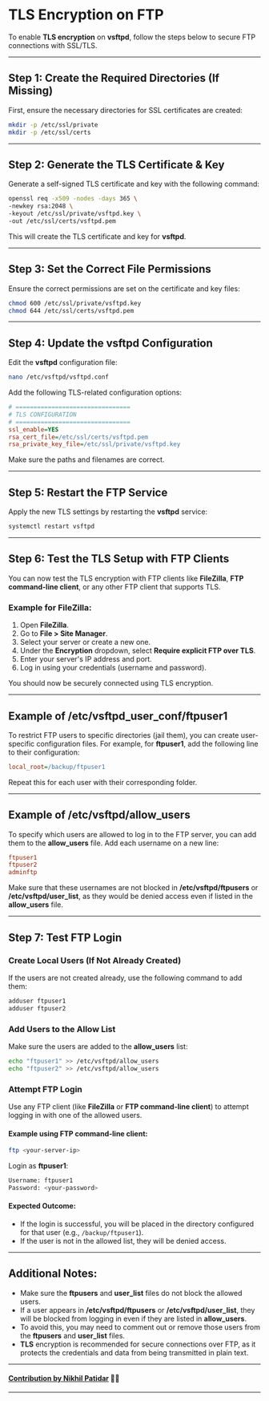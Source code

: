 
# TLS Encryption on FTP

To enable **TLS encryption** on **vsftpd**, follow the steps below to secure FTP connections with SSL/TLS.

---

## Step 1: Create the Required Directories (If Missing)

First, ensure the necessary directories for SSL certificates are created:

```bash
mkdir -p /etc/ssl/private
mkdir -p /etc/ssl/certs
```

---

## Step 2: Generate the TLS Certificate & Key

Generate a self-signed TLS certificate and key with the following command:

```bash
openssl req -x509 -nodes -days 365 \
-newkey rsa:2048 \
-keyout /etc/ssl/private/vsftpd.key \
-out /etc/ssl/certs/vsftpd.pem
```

This will create the TLS certificate and key for **vsftpd**.

---

## Step 3: Set the Correct File Permissions

Ensure the correct permissions are set on the certificate and key files:

```bash
chmod 600 /etc/ssl/private/vsftpd.key
chmod 644 /etc/ssl/certs/vsftpd.pem
```

---

## Step 4: Update the vsftpd Configuration

Edit the **vsftpd** configuration file:

```bash
nano /etc/vsftpd/vsftpd.conf
```

Add the following TLS-related configuration options:

```ini
# ================================
# TLS CONFIGURATION
# ================================
ssl_enable=YES
rsa_cert_file=/etc/ssl/certs/vsftpd.pem
rsa_private_key_file=/etc/ssl/private/vsftpd.key
```

Make sure the paths and filenames are correct.

---

## Step 5: Restart the FTP Service

Apply the new TLS settings by restarting the **vsftpd** service:

```bash
systemctl restart vsftpd
```

---

## Step 6: Test the TLS Setup with FTP Clients

You can now test the TLS encryption with FTP clients like **FileZilla**, **FTP command-line client**, or any other FTP client that supports TLS.

### Example for FileZilla:
1. Open **FileZilla**.
2. Go to **File > Site Manager**.
3. Select your server or create a new one.
4. Under the **Encryption** dropdown, select **Require explicit FTP over TLS**.
5. Enter your server's IP address and port.
6. Log in using your credentials (username and password).

You should now be securely connected using TLS encryption.

---

## Example of /etc/vsftpd_user_conf/ftpuser1

To restrict FTP users to specific directories (jail them), you can create user-specific configuration files. For example, for **ftpuser1**, add the following line to their configuration:

```ini
local_root=/backup/ftpuser1
```

Repeat this for each user with their corresponding folder.

---

## Example of /etc/vsftpd/allow_users

To specify which users are allowed to log in to the FTP server, you can add them to the **allow_users** file. Add each username on a new line:

```ini
ftpuser1
ftpuser2
adminftp
```

Make sure that these usernames are not blocked in **/etc/vsftpd/ftpusers** or **/etc/vsftpd/user_list**, as they would be denied access even if listed in the **allow_users** file.

---

## Step 7: Test FTP Login

### Create Local Users (If Not Already Created)

If the users are not created already, use the following command to add them:

```bash
adduser ftpuser1
adduser ftpuser2
```

### Add Users to the Allow List

Make sure the users are added to the **allow_users** list:

```bash
echo "ftpuser1" >> /etc/vsftpd/allow_users
echo "ftpuser2" >> /etc/vsftpd/allow_users
```

### Attempt FTP Login

Use any FTP client (like **FileZilla** or **FTP command-line client**) to attempt logging in with one of the allowed users.

#### Example using FTP command-line client:

```bash
ftp <your-server-ip>
```

Login as **ftpuser1**:

```bash
Username: ftpuser1
Password: <your-password>
```

#### Expected Outcome:

- If the login is successful, you will be placed in the directory configured for that user (e.g., `/backup/ftpuser1`).
- If the user is not in the allowed list, they will be denied access.

---

## Additional Notes:

- Make sure the **ftpusers** and **user_list** files do not block the allowed users.
- If a user appears in **/etc/vsftpd/ftpusers** or **/etc/vsftpd/user_list**, they will be blocked from logging in even if they are listed in **allow_users**.
- To avoid this, you may need to comment out or remove those users from the **ftpusers** and **user_list** files.
- **TLS** encryption is recommended for secure connections over FTP, as it protects the credentials and data from being transmitted in plain text.


---
#### [**Contribution by Nikhil Patidar**](https://github.com/nikhilpatidar01?new_signup=true) 🚀✨
---
